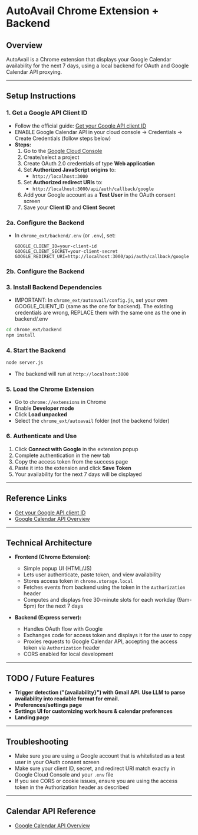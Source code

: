 # AutoAvail Chrome Extension + Backend

## Overview
AutoAvail is a Chrome extension that displays your Google Calendar availability for the next 7 days, using a local backend for OAuth and Google Calendar API proxying.

---

## Setup Instructions

### 1. Get a Google API Client ID
- Follow the official guide: [Get your Google API client ID](https://developers.google.com/identity/gsi/web/guides/get-google-api-clientid)
- ENABLE Google Calendar API in your cloud console -> Credentials -> Create Credentials (follow steps below)
- **Steps:**
  1. Go to the [Google Cloud Console](https://console.cloud.google.com/apis/credentials)
  2. Create/select a project
  3. Create OAuth 2.0 credentials of type **Web application**
  4. Set **Authorized JavaScript origins** to:
     - `http://localhost:3000`
  5. Set **Authorized redirect URIs** to:
     - `http://localhost:3000/api/auth/callback/google`
  6. Add your Google account as a **Test User** in the OAuth consent screen
  7. Save your **Client ID** and **Client Secret**

### 2a. Configure the Backend
- In `chrome_ext/backend/.env` (or `.env`), set:
  ```
  GOOGLE_CLIENT_ID=your-client-id
  GOOGLE_CLIENT_SECRET=your-client-secret
  GOOGLE_REDIRECT_URI=http://localhost:3000/api/auth/callback/google
  ```
### 2b. Configure the Backend

### 3. Install Backend Dependencies
- IMPORTANT: In `chrome_ext/autoavail/config.js`, set your own GOOGLE_CLIENT_ID (same as the one for backend). The existing credentials are wrong, REPLACE them with the same one as the one in backend/.env
```sh
cd chrome_ext/backend
npm install
```

### 4. Start the Backend
```sh
node server.js
```
- The backend will run at `http://localhost:3000`

### 5. Load the Chrome Extension
- Go to `chrome://extensions` in Chrome
- Enable **Developer mode**
- Click **Load unpacked**
- Select the `chrome_ext/autoavail` folder (not the backend folder)

### 6. Authenticate and Use
1. Click **Connect with Google** in the extension popup
2. Complete authentication in the new tab
3. Copy the access token from the success page
4. Paste it into the extension and click **Save Token**
5. Your availability for the next 7 days will be displayed

---

## Reference Links
- [Get your Google API client ID](https://developers.google.com/identity/gsi/web/guides/get-google-api-clientid)
- [Google Calendar API Overview](https://developers.google.com/workspace/calendar/api/guides/overview)

---

## Technical Architecture

- **Frontend (Chrome Extension):**
  - Simple popup UI (HTML/JS)
  - Lets user authenticate, paste token, and view availability
  - Stores access token in `chrome.storage.local`
  - Fetches events from backend using the token in the `Authorization` header
  - Computes and displays free 30-minute slots for each workday (9am-5pm) for the next 7 days

- **Backend (Express server):**
  - Handles OAuth flow with Google
  - Exchanges code for access token and displays it for the user to copy
  - Proxies requests to Google Calendar API, accepting the access token via `Authorization` header
  - CORS enabled for local development

---

## TODO / Future Features
- **Trigger detection ("{availability}") with Gmail API. Use LLM to parse availability into readable format for email.**
- **Preferences/settings page**
- **Settings UI for customizing work hours & calendar preferences**
- **Landing page**

---

## Troubleshooting
- Make sure you are using a Google account that is whitelisted as a test user in your OAuth consent screen
- Make sure your client ID, secret, and redirect URI match exactly in Google Cloud Console and your `.env` file
- If you see CORS or cookie issues, ensure you are using the access token in the Authorization header as described

---

## Calendar API Reference
- [Google Calendar API Overview](https://developers.google.com/workspace/calendar/api/guides/overview) 
